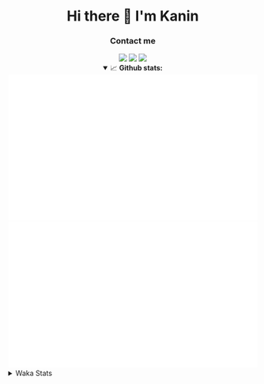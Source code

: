 <div align="center">
 <h1>Hi there 👋 I'm Kanin</h1>
 <h3>Contact me</h3>
 <a href="mailto:im@kanin.dev"><img src="https://img.shields.io/badge/gmail-%23D14836.svg?&style=for-the-badge&logo=gmail&logoColor=white"/></a>
 <a href="https://twitter.com/KaninTwt"><img src="https://img.shields.io/badge/twitter-%231DA1F2.svg?&style=for-the-badge&logo=twitter&logoColor=white"/></a>
 <a href="https://www.linkedin.com/in/KaninDev"><img src="https://img.shields.io/badge/linkedin-%230077B5.svg?&style=for-the-badge&logo=linkedin&logoColor=white"/></a>
<details open>
  <summary>📈 <b>Github stats:</b></summary>
  <img src="https://github.com/Kanin/Kanin/blob/master/scripts/GitHubStats/generated/overview.svg"/>
  <img src="https://github.com/Kanin/Kanin/blob/master/scripts/GitHubStats/generated/languages.svg"/>
</details>
</div>

<details>
 <summary>Waka Stats</summary>

<!--START_SECTION:waka-->
![Code Time](http://img.shields.io/badge/Code%20Time-2%2C954%20hrs%2027%20mins-blue)

![Profile Views](http://img.shields.io/badge/Profile%20Views-1-blue)

![Lines of code](https://img.shields.io/badge/From%20Hello%20World%20I%27ve%20Written-818.0%20thousand%20lines%20of%20code-blue)

**🐱 My GitHub Data** 

> 📦 183.1 kB Used in GitHub's Storage 
 > 
> 🏆 287 Contributions in the Year 2025
 > 
> 💼 Opted to Hire
 > 
> 📜 29 Public Repositories 
 > 
> 🔑 20 Private Repositories 
 > 
**I'm an Early 🐤** 

```text
🌞 Morning                2864 commits        ███████░░░░░░░░░░░░░░░░░░   28.73 % 
🌆 Daytime                2856 commits        ███████░░░░░░░░░░░░░░░░░░   28.65 % 
🌃 Evening                2916 commits        ███████░░░░░░░░░░░░░░░░░░   29.25 % 
🌙 Night                  1332 commits        ███░░░░░░░░░░░░░░░░░░░░░░   13.36 % 
```
📅 **I'm Most Productive on Monday** 

```text
Monday                   2009 commits        █████░░░░░░░░░░░░░░░░░░░░   20.15 % 
Tuesday                  1421 commits        ████░░░░░░░░░░░░░░░░░░░░░   14.26 % 
Wednesday                992 commits         ██░░░░░░░░░░░░░░░░░░░░░░░   09.95 % 
Thursday                 1562 commits        ████░░░░░░░░░░░░░░░░░░░░░   15.67 % 
Friday                   1627 commits        ████░░░░░░░░░░░░░░░░░░░░░   16.32 % 
Saturday                 904 commits         ██░░░░░░░░░░░░░░░░░░░░░░░   09.07 % 
Sunday                   1453 commits        ████░░░░░░░░░░░░░░░░░░░░░   14.58 % 
```


📊 **This Week I Spent My Time On** 

```text
🕑︎ Time Zone: America/New_York

💬 Programming Languages: 
Python                   21 hrs 15 mins      ██████████████████░░░░░░░   70.46 % 
TypeScript               2 hrs 10 mins       ██░░░░░░░░░░░░░░░░░░░░░░░   07.21 % 
JSON                     1 hr 43 mins        █░░░░░░░░░░░░░░░░░░░░░░░░   05.73 % 
TOML                     1 hr 34 mins        █░░░░░░░░░░░░░░░░░░░░░░░░   05.21 % 
Bash                     1 hr 5 mins         █░░░░░░░░░░░░░░░░░░░░░░░░   03.64 % 

🔥 Editors: 
VS Code                  30 hrs 10 mins      █████████████████████████   100.00 % 

🐱‍💻 Projects: 
Bot                      9 hrs 18 mins       ████████░░░░░░░░░░░░░░░░░   30.86 % 
website-new              4 hrs 31 mins       ████░░░░░░░░░░░░░░░░░░░░░   14.99 % 
Maki Website             4 hrs 2 mins        ███░░░░░░░░░░░░░░░░░░░░░░   13.38 % 
GD                       4 hrs 1 min         ███░░░░░░░░░░░░░░░░░░░░░░   13.35 % 
backend                  3 hrs 56 mins       ███░░░░░░░░░░░░░░░░░░░░░░   13.09 % 

💻 Operating System: 
Windows                  30 hrs 10 mins      █████████████████████████   100.00 % 
```

**I Mostly Code in Python** 

```text
Python                   33 repos            ████████████████░░░░░░░░░   64.71 % 
TypeScript               6 repos             ███░░░░░░░░░░░░░░░░░░░░░░   11.76 % 
Java                     5 repos             ██░░░░░░░░░░░░░░░░░░░░░░░   09.80 % 
HTML                     3 repos             █░░░░░░░░░░░░░░░░░░░░░░░░   05.88 % 
Kotlin                   1 repo              ░░░░░░░░░░░░░░░░░░░░░░░░░   01.96 % 
```



**Timeline**

![Lines of Code chart](https://raw.githubusercontent.com/Kanin/Kanin/master/assets/bar_graph.png)


 Last Updated on 18/09/2025 00:19:56 UTC
<!--END_SECTION:waka-->
</details>
